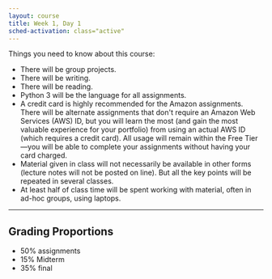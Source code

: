 ```yaml
---
layout: course
title: Week 1, Day 1
sched-activation: class="active"
---
```

Things you need to know about this course:

 * There will be group projects.
 * There will be writing.
 * There will be reading.
 * Python 3 will be the language for all assignments.
 * A credit card is highly recommended for the Amazon assignments. There will be alternate assignments that don't require an Amazon Web Services (AWS) ID, but you will learn the most (and gain the most valuable experience for your portfolio) from using an actual AWS ID (which requires a credit card). All usage will remain within the Free Tier—you will be able to complete your assignments without having your card charged.
 * Material given in class will not necessarily be available in other forms (lecture notes will not be posted on line). But all the key points will be repeated in several classes.
 * At least half of class time will be spent working with material, often in ad-hoc groups, using laptops.

***

## Grading Proportions

 * 50% assignments
 * 15% Midterm
 * 35% final
